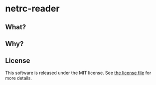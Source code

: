 # netrc-reader

## What?

## Why?

## License

This software is released under the MIT license. See [the license
file](LICENSE) for more details.
